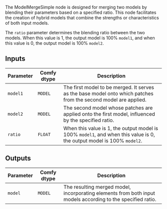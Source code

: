 The ModelMergeSimple node is designed for merging two models by blending their parameters based on a specified ratio. This node facilitates the creation of hybrid models that combine the strengths or characteristics of both input models.

The `ratio` parameter determines the blending ratio between the two models. When this value is 1, the output model is 100% `model1`, and when this value is 0, the output model is 100% `model2`.

## Inputs

| Parameter | Comfy dtype | Description |
|-----------|-------------|-------------|
| `model1`  | `MODEL`     | The first model to be merged. It serves as the base model onto which patches from the second model are applied. |
| `model2`  | `MODEL`     | The second model whose patches are applied onto the first model, influenced by the specified ratio. |
| `ratio`   | `FLOAT`     | When this value is 1, the output model is 100% `model1`, and when this value is 0, the output model is 100% `model2`. |

## Outputs

| Parameter | Comfy dtype | Description |
|-----------|-------------|-------------|
| `model`   | `MODEL`     | The resulting merged model, incorporating elements from both input models according to the specified ratio. |
